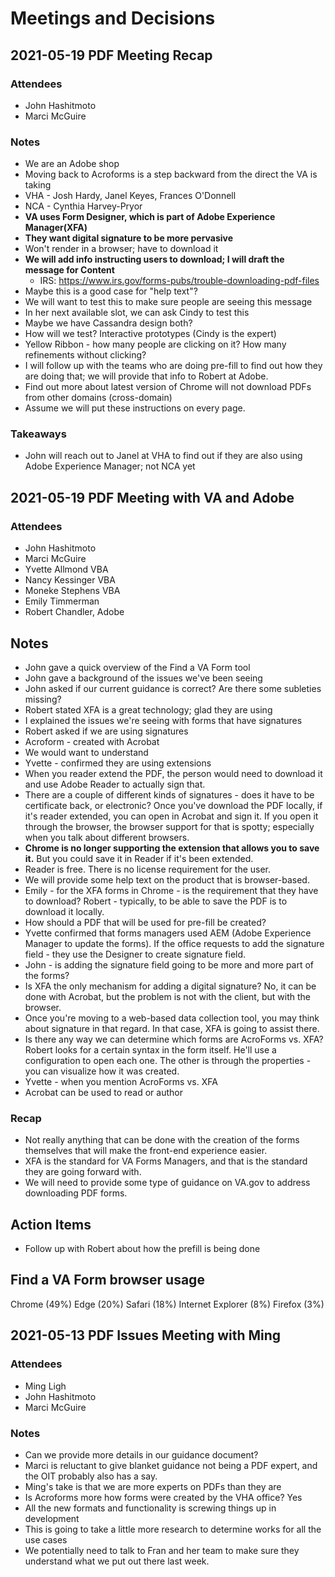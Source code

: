 # Meetings and Decisions

## 2021-05-19 PDF Meeting Recap 
### Attendees
- John Hashitmoto
- Marci McGuire

### Notes
- We are an Adobe shop
- Moving back to Acroforms is a step backward from the direct the VA is taking
- VHA - Josh Hardy, Janel Keyes, Frances O'Donnell
- NCA - Cynthia Harvey-Pryor
- **VA uses Form Designer, which is part of Adobe Experience Manager(XFA)**
- **They want digital signature to be more pervasive**
- Won't render in a browser; have to download it
- **We will add info instructing users to download; I will draft the message for Content**
   - IRS: https://www.irs.gov/forms-pubs/trouble-downloading-pdf-files
- Maybe this is a good case for "help text"? 
- We will want to test this to make sure people are seeing this message
- In her next available slot, we can ask Cindy to test this
- Maybe we have Cassandra design both? 
- How will we test?  Interactive prototypes (Cindy is the expert)
- Yellow Ribbon - how many people are clicking on it?  How many refinements without clicking? 
- I will follow up with the teams who are doing pre-fill to find out how they are doing that; we will provide that info to Robert at Adobe.
- Find out more about latest version of Chrome will not download PDFs from other domains (cross-domain)
- Assume we will put these instructions on every page.

### Takeaways
- John will reach out to Janel at VHA to find out if they are also using Adobe Experience Manager; not NCA yet

## 2021-05-19 PDF Meeting with VA and Adobe
### Attendees
- John Hashitmoto
- Marci McGuire
- Yvette Allmond VBA
- Nancy Kessinger VBA
- Moneke Stephens VBA
- Emily Timmerman
- Robert Chandler, Adobe

## Notes
- John gave a quick overview of the Find a VA Form tool
- John gave a background of the issues we've been seeing
- John asked if our current guidance is correct?  Are there some subleties missing? 
- Robert stated XFA is a great technology; glad they are using
- I explained the issues we're seeing with forms that have signatures
- Robert asked if we are using signatures
- Acroform - created with Acrobat
- We would want to understand 
- Yvette - confirmed they are using extensions
- When you reader extend the PDF, the person would need to download it and use Adobe Reader to actually sign that. 
- There are a couple of different kinds of signatures - does it have to be certificate back, or electronic? Once you've download the PDF locally, if it's reader extended, you can open in Acrobat and sign it.  If you open it through the browser, the browser support for that is spotty; especially when you talk about different browsers. 
- **Chrome is no longer supporting the extension that allows you to save it.**  But you could save it in Reader if it's been extended.
- Reader is free.  There is no license requirement for the user.
- We will provide some help text on the product that is browser-based. 
- Emily - for the XFA forms in Chrome - is the requirement that they have to download?  Robert - typically, to be able to save the PDF is to download it locally. 
- How should a PDF that will be used for pre-fill be created?  
- Yvette confirmed that forms managers used AEM (Adobe Experience Manager to update the forms).  If the office requests to add the signature field - they use the Designer to create signature field. 
- John - is adding the signature field going to be more and more part of the forms? 
- Is XFA the only mechanism for adding a digital signature?  No, it can be done with Acrobat, but the problem is not with the client, but with the browser.
- Once you're moving to a web-based data collection tool, you may think about signature in that regard.  In that case, XFA is going to assist there.
- Is there any way we can determine which forms are AcroForms vs. XFA? Robert looks for a certain syntax in the form itself.  He'll use a configuration to open each one. The other is through the properties - you can visualize how it was created.
- Yvette - when you mention AcroForms vs. XFA
- Acrobat can be used to read or author


### Recap 
- Not really anything that can be done with the creation of the forms themselves that will make the front-end experience easier.
- XFA is the standard for VA Forms Managers, and that is the standard they are going forward with.
- We will need to provide some type of guidance on VA.gov to address downloading PDF forms.

## Action Items 
- Follow up with Robert about how the prefill is being done

## Find a VA Form browser usage
Chrome (49%)
Edge (20%)
Safari (18%)
Internet Explorer (8%)
Firefox (3%)

## 2021-05-13 PDF Issues Meeting with Ming

### Attendees
- Ming Ligh
- John Hashitmoto
- Marci McGuire

### Notes
- Can we provide more details in our guidance document?
- Marci is reluctant to give blanket guidance not being a PDF expert, and the OIT probably also has a say.
- Ming's take is that we are more experts on PDFs than they are
- Is Acroforms more how forms were created by the VHA office?   Yes
- All the new formats and functionality is screwing things up in development
- This is going to take a little more research to determine works for all the use cases
- We potentially need to talk to Fran and her team to make sure they understand what we put out there last week.
